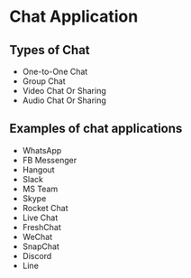 # Chat Application

## Types of Chat 
   - One-to-One Chat
   - Group Chat
   - Video Chat Or Sharing
   - Audio Chat Or Sharing

## Examples of chat applications
   - WhatsApp
   - FB Messenger
   - Hangout
   - Slack
   - MS Team
   - Skype
   - Rocket Chat
   - Live Chat
   - FreshChat
   - WeChat
   - SnapChat
   - Discord
   - Line